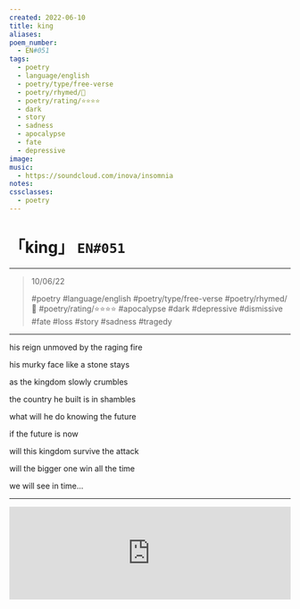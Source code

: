 ```yaml
---
created: 2022-06-10
title: king
aliases:
poem_number:
  - EN#051
tags:
  - poetry
  - language/english
  - poetry/type/free-verse
  - poetry/rhymed/🔴
  - poetry/rating/⭐⭐⭐⭐
  - dark
  - story
  - sadness
  - apocalypse
  - fate
  - depressive
image:
music:
  - https://soundcloud.com/inova/insomnia
notes:
cssclasses:
  - poetry
---
```

# 「king」 `EN#051`

---

> 10/06/22
> 
> #poetry 
> #language/english 
> #poetry/type/free-verse 
> #poetry/rhymed/🔴 
> #poetry/rating/⭐⭐⭐⭐ 
> #apocalypse #dark #depressive #dismissive #fate #loss #story #sadness #tragedy 

---

his reign unmoved
by the raging fire

his murky face
like a stone stays

as the kingdom
slowly crumbles

the country he built
is in shambles

what will he do
knowing the future

if the future is now


will this kingdom
survive the attack

will the bigger one
win all the time

we will see in time...

---

<iframe width="100%" height="166" scrolling="no" frameborder="no" allow="autoplay" src="https://w.soundcloud.com/player/?url=https%3A//api.soundcloud.com/tracks/871866517&color=%23ff5500&auto_play=false&hide_related=false&show_comments=true&show_user=true&show_reposts=false&show_teaser=true&visual=true"></iframe>